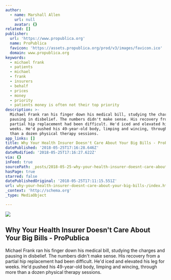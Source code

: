 ```yaml
---
author:
  - name: Marshall Allen
    url: null
    avatar: {}
related: []
publisher:
  url: 'https://www.propublica.org'
  name: ProPublica
  favicon: 'https://assets.propublica.org/prod/v3/images/favicon.ico'
  domain: www.propublica.org
keywords:
  - michael frank
  - patients
  - michael
  - frank
  - insurers
  - behalf
  - prices
  - money
  - priority
  - patients money is often not their top priority
description: >-
  Michael Frank ran his finger down his medical bill, studying the charges and
  pausing in disbelief. The numbers didn't make sense. His recovery from a
  partial hip replacement had been difficult. He'd iced and elevated his leg for
  weeks. He'd pushed his 49-year-old body, limping and wincing, through more
  than a dozen physical therapy sessions.
app_links: []
title: Why Your Health Insurer Doesn't Care About Your Big Bills - ProPublica
datePublished: '2018-05-25T17:16:28.646Z'
dateModified: '2018-05-25T17:16:27.622Z'
via: {}
inFeed: true
sourcePath: _posts/2018-05-25-why-your-health-insurer-doesnt-care-about-your-big-bills-.md
hasPage: true
starred: false
datePublishedOriginal: '2018-05-25T17:11:15.551Z'
url: why-your-health-insurer-doesnt-care-about-your-big-bills-/index.html
_context: 'http://schema.org'
_type: MediaObject

---
```

<article style=""><img src="https://imgflo.herokuapp.com/graph/2b2431f8e7ba7b0/d47150a3e25a51b69d055e50440f5133/noop.jpg?input=https%3A%2F%2Fassets.propublica.org%2Fimages%2Farticles%2F20180525-michael-frank-insurance-og.jpg%3F1527238815" /><h1>Why Your Health Insurer Doesn't Care About Your Big Bills - ProPublica</h1><p>Michael Frank ran his finger down his medical bill, studying the charges and pausing in disbelief. The numbers didn't make sense. His recovery from a partial hip replacement had been difficult. He'd iced and elevated his leg for weeks. He'd pushed his 49-year-old body, limping and wincing, through more than a dozen physical therapy sessions.</p></article>